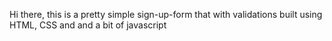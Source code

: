 Hi there, this is a pretty simple sign-up-form that with validations built using 
HTML, CSS and and a bit of javascript

